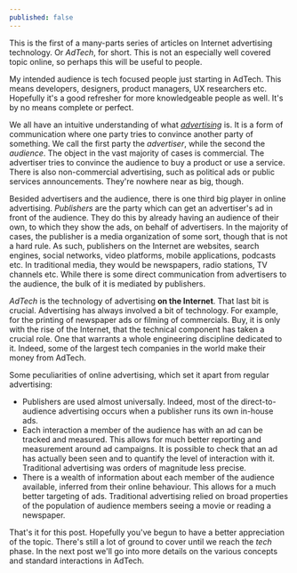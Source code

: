 ```yaml
---
published: false
---
```

This is the first of a many-parts series of articles on Internet advertising technology. Or _AdTech_, for short. This is not an especially well covered topic online, so perhaps this will be useful to people.

My intended audience is tech focused people just starting in AdTech. This means developers, designers, product managers, UX researchers etc. Hopefully it's a good refresher for more knowledgeable people as well. It's by no means complete or perfect.

We all have an intuitive understanding of what [_advertising_](https://en.wikipedia.org/wiki/Advertising) is. It is a form of communication where one party tries to convince another party of something. We call the first party the _advertiser_, while the second the _audience_. The object in the vast majority of cases is commercial. The advertiser tries to convince the audience to buy a product or use a service. There is also non-commercial advertising, such as political ads or public services announcements. They're nowhere near as big, though.

Besided advertisers and the audience, there is one third big player in online advertising. _Publishers_ are the party which can get an advertiser's ad in front of the audience. They do this by already having an audience of their own, to which they show the ads, on behalf of advertisers. In the majority of cases, the publisher is a media organization of some sort, though that is not a hard rule. As such, publishers on the Internet are websites, search engines, social networks, video platforms, mobile applications, podcasts etc. In traditional media, they would be newspapers, radio stations, TV channels etc. While there is some direct communication from advertisers to the audience, the bulk of it is mediated by publishers.

_AdTech_ is the technology of advertising **on the Internet**. That last bit is crucial. Advertising has always involved a bit of technology. For example, for the printing of newspaper ads or filming of commercials. Buy, it is only with the rise of the Internet, that the technical component has taken a crucial role.  One that warrants a whole engineering discipline dedicated to it. Indeed, some of the largest tech companies in the world make their money from AdTech.

Some peculiarities of online advertising, which set it apart from regular advertising:
- Publishers are used almost universally. Indeed, most of the direct-to-audience advertising occurs when a publisher runs its own in-house ads.
- Each interaction a member of the audience has with an ad can be tracked and measured. This allows for much better reporting and measurement around ad campaigns. It is possible to check that an ad has actually been seen and to quantify the level of interaction with it. Traditional advertising was orders of magnitude less precise.
- There is a wealth of information about each member of the audience available, inferred from their online behaviour. This allows for a much better targeting of ads. Traditional advertising relied on broad properties of the population of audience members seeing a movie or reading a newspaper.

That's it for this post. Hopefully you've begun to have a better appreciation of the topic. There's still a lot of ground to cover until we reach the _tech_ phase. In the next post we'll go into more details on the various concepts and standard interactions in AdTech.
